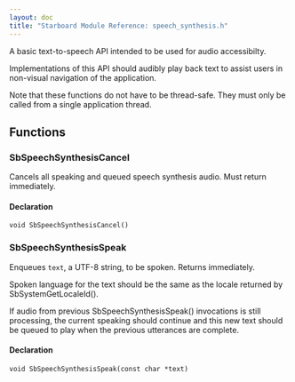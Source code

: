 ```yaml
---
layout: doc
title: "Starboard Module Reference: speech_synthesis.h"
---
```


A basic text-to-speech API intended to be used for audio accessibilty.

Implementations of this API should audibly play back text to assist users in
non-visual navigation of the application.

Note that these functions do not have to be thread-safe. They must only be
called from a single application thread.

## Functions ##

### SbSpeechSynthesisCancel ###

Cancels all speaking and queued speech synthesis audio. Must return immediately.

#### Declaration ####

```
void SbSpeechSynthesisCancel()
```

### SbSpeechSynthesisSpeak ###

Enqueues `text`, a UTF-8 string, to be spoken. Returns immediately.

Spoken language for the text should be the same as the locale returned by
SbSystemGetLocaleId().

If audio from previous SbSpeechSynthesisSpeak() invocations is still processing,
the current speaking should continue and this new text should be queued to play
when the previous utterances are complete.

#### Declaration ####

```
void SbSpeechSynthesisSpeak(const char *text)
```

